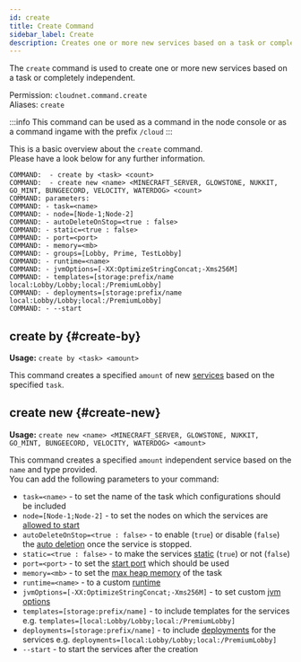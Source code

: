 ```yaml
---
id: create
title: Create Command
sidebar_label: Create
description: Creates one or more new services based on a task or completely independent.
---
```


The `create` command is used to create one or more new services based on a task or completely independent.

Permission: `cloudnet.command.create`  
Aliases: `create`

:::info
This command can be used as a command in the node console or as a command ingame with the prefix `/cloud`
:::

This is a basic overview about the `create` command.  
Please have a look below for any further information.
```
COMMAND:  - create by <task> <count>
COMMAND:  - create new <name> <MINECRAFT_SERVER, GLOWSTONE, NUKKIT, GO_MINT, BUNGEECORD, VELOCITY, WATERDOG> <count>
COMMAND: parameters:
COMMAND: - task=<name>
COMMAND: - node=[Node-1;Node-2]
COMMAND: - autoDeleteOnStop=<true : false>
COMMAND: - static=<true : false>
COMMAND: - port=<port>
COMMAND: - memory=<mb>
COMMAND: - groups=[Lobby, Prime, TestLobby]
COMMAND: - runtime=<name>
COMMAND: - jvmOptions=[-XX:OptimizeStringConcat;-Xms256M]
COMMAND: - templates=[storage:prefix/name  local:Lobby/Lobby;local:/PremiumLobby]
COMMAND: - deployments=[storage:prefix/name  local:Lobby/Lobby;local:/PremiumLobby]
COMMAND: - --start
```

## create by {#create-by}
**Usage:** `create by <task> <amount>`

This command creates a specified `amount` of new [services](../components/services.md) based on the specified `task`.

## create new {#create-new}
**Usage:** `create new <name> <MINECRAFT_SERVER, GLOWSTONE, NUKKIT, GO_MINT, BUNGEECORD, VELOCITY, WATERDOG> <amount>`

This command creates a specified `amount` independent service based on the `name` and type provided.  
You can add the following parameters to your command:
- `task=<name>` - to set the name of the task which configurations should be included
- `node=[Node-1;Node-2]` - to set the nodes on which the services are [allowed to start](../components/tasks.md#associatednodes)
- `autoDeleteOnStop=<true : false>` - to enable (`true`) or disable (`false`) the
  [auto deletion](../components/tasks.md#autodeleteonstop) once the service is stopped.
- `static=<true : false>` - to make the services [static](../components/tasks.md#staticservices) (`true`) or not (`false`)
- `port=<port>` - to set the [start port](../components/tasks.md#startport) which should be used
- `memory=<mb>` - to set the [max heap memory](../components/tasks.md#maxheapmemorysize) of the task
- `runtime=<name>` - to a custom [runtime](../components/tasks.md#runtime)
- `jvmOptions=[-XX:OptimizeStringConcat;-Xms256M]` - to set custom [jvm options](../components/tasks.md#jvmoptions)
- `templates=[storage:prefix/name]` - to include templates for the services  
  e.g. `templates=[local:Lobby/Lobby;local:/PremiumLobby]`
- `deployments=[storage:prefix/name]` - to include [deployments](../components/tasks.md#deployments) for the services
  e.g. `deployments=[local:Lobby/Lobby;local:/PremiumLobby]`
- `--start` - to start the services after the creation